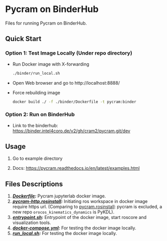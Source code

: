 # Pycram on BinderHub

Files for running Pycram on BinderHub.

## Quick Start

### Option 1: Test Image Locally (Under repo directory)

- Run Docker image with X-forwarding

  ```bash
  ./binder/run_local.sh
  ```

- Open Web browser and go to http://localhost:8888/

- Force rebuilding image

  ```bash
  docker build ./ -f ./binder/Dockerfile -t pycram:binder
  ```

### Option 2: Run on BinderHub

- Link to the binderhub: https://binder.intel4coro.de/v2/gh/cram2/pycram.git/dev

## Usage

1. Go to example directory

1. Docs: https://pycram.readthedocs.io/en/latest/examples.html

## Files Descriptions

1. ***[Dockerfile](./Dockerfile):*** Pycram jupyterlab docker image.
1. ***[pycram-http.rosinstall](./pycram-http.rosinstall):*** Initiating ros workspace in docker image require https url. (Comparing to [pycram.rosinstall](../pycram.rosinstall): pycram is excluded, a new repo `orocos_kinematics_dynamics` is PyKDL).
1. ***[entrypoint.sh](./entrypoint.sh):*** Entrypoint of the docker image, start roscore and visualization tools.
1. ***[docker-compose.yml](./docker-compose.yml):*** For testing the docker image locally.
1. ***[run_local.sh](./run_local.sh):*** For testing the docker image locally.
